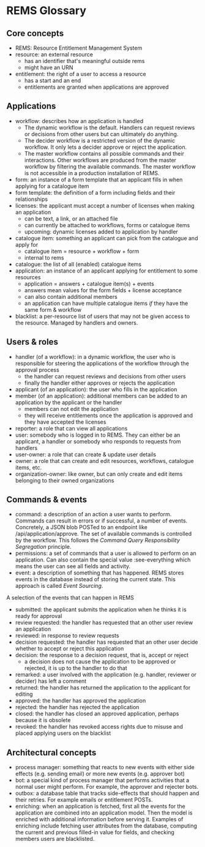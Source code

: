 # REMS Glossary

## Core concepts

- REMS: Resource Entitlement Management System
- resource: an external resource
  - has an identifier that's meaningful outside rems
  - might have an URN
- entitlement: the right of a user to access a resource
  - has a start and an end
  - entitlements are granted when applications are approved

## Applications

- workflow: describes how an application is handled
  - The dynamic workflow is the default. Handlers can request reviews or decisions from other users but can ultimately do anything.
  - The decider workflow is a restricted version of the dynamic workflow. It only lets a decider approve or reject the application.
  - The master workflow contains all possible commands and their interactions. Other workflows are produced from the master workflow
  by filtering the available commands. The master workflow is not accessible in a production installation of REMS.
- form: an instance of a form template that an applicant fills in when applying for a catalogue item
- form template: the definition of a form including fields and their relationships
- licenses: the applicant must accept a number of licenses when making an application
  - can be text, a link, or an attached file
  - can currently be attached to workflows, forms or catalogue items
  - upcoming: dynamic licenses added to application by handler
- catalogue item: something an applicant can pick from the catalogue and apply for
  - catalogue item = resource + workflow + form
  - internal to rems
- catalogue: the list of all (enabled) catalogue items
- application: an instance of an applicant applying for entitlement to some resources
  - application = answers + catalogue item(s) + events
  - answers mean values for the form fields + license acceptance
  - can also contain additional members
  - an application can have multiple catalogue items _if_ they have the same form & workflow
- blacklist: a per-resource list of users that may not be given access to the resource. Managed by handlers and owners.

## Users & roles

- handler (of a workflow): in a dynamic workflow, the user who is responsible for steering the applications of
  the workflow through the approval process
  - the handler can request reviews and decisions from other users
  - finally the handler either approves or rejects the application
- applicant (of an application): the user who fills in the application
- member (of an application): additional members can be added to an application by the applicant or the handler
  - members can not edit the application
  - they will receive entitlements once the application is approved and they have accepted the licenses
- reporter: a role that can view all applications
- user: somebody who is logged in to REMS. They can either be an applicant, a handler or somebody who
  responds to requests from handlers
- user-owner: a role that can create & update user details
- owner: a role that can create and edit resources, workflows, catalogue items, etc.
- organization-owner: like owner, but can only create and edit items belonging to their owned organizations

## Commands & events

- command: a description of an action a user wants to perform.
  Commands can result in errors or if successful, a number of events.
  Concretely, a JSON blob POSTed to an endpoint like
  /api/application/approve. The set of available commands is
  controlled by the workflow. This follows the _Command Query Responsibility Segregation_ principle.
- permissions: a set of commands that a user is allowed to perform on
  an application. Can also contain the special value :see-everything
  which means the user can see all fields and activity.
- event: a description of something that has happened. REMS stores
  events in the database instead of storing the current state. This approach is called _Event Sourcing_.

A selection of the events that can happen in REMS

- submitted: the applicant submits the application when he thinks it is ready for approval
- review requested: the handler has requested that an other user review an application
- reviewed: in response to review requests
- decision requested: the handler has requested that an other user decide whether to accept or reject this application
- decision: the response to a decision request, that is, accept or reject
  - a decision does not cause the application to be approved or rejected, it is up to the handler to do that
- remarked: a user involved with the application (e.g. handler, reviewer or decider) has left a comment
- returned: the handler has returned the application to the applicant for editing
- approved: the handler has approved the application
- rejected: the handler has rejected the application
- closed: the handler has closed an approved application, perhaps because it is obsolete
- revoked: the handler has revoked access rights due to misuse and placed applying users on the blacklist

## Architectural concepts

- process manager: something that reacts to new events with either
  side effects (e.g. sending email) or more new events (e.g. approver
  bot)
- bot: a special kind of process manager that performs activities that
  a normal user might perform. For example, the approver and rejecter
  bots.
- outbox: a database table that tracks side-effects that should happen
  and their retries. For example emails or entitlement POSTs.
- enriching: when an application is fetched, first all the events for
  the application are combined into an application model. Then the
  model is enriched with additional information before serving it.
  Examples of enriching include fetching user attributes from the
  database, computing the current and previous filled-in value for
  fields, and checking members users are blacklisted.
